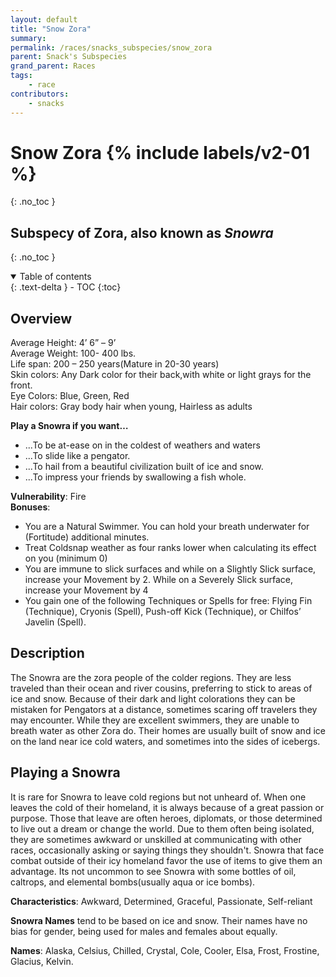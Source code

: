 ```yaml
---
layout: default
title: "Snow Zora"
summary:
permalink: /races/snacks_subspecies/snow_zora
parent: Snack's Subspecies
grand_parent: Races
tags:
    - race
contributors:
    - snacks
---
```


# Snow Zora {% include labels/v2-01 %}
{: .no_toc }
## Subspecy of Zora, also known as *Snowra*
{: .no_toc }

<details open markdown="block">
  <summary>
    Table of contents
  </summary>
  {: .text-delta }
- TOC
{:toc}
</details>

## Overview

Average Height: 4’ 6” – 9’  
Average Weight: 100- 400 lbs.  
Life span: 200 – 250 years(Mature in 20-30 years)  
Skin colors: Any Dark color for their back,with white or light grays for the front.  
Eye Colors: Blue, Green, Red  
Hair colors: Gray body hair when young, Hairless as adults  

**Play a Snowra if you want…**
* ...To be at-ease on in the coldest of weathers and waters
* ...To slide like a pengator.
* ...To hail from a beautiful civilization built of ice and snow.
* ...To impress your friends by swallowing a fish whole.

**Vulnerability**: Fire  
**Bonuses**:
* You are a Natural Swimmer. You can hold your breath underwater for (Fortitude) additional minutes.
* Treat Coldsnap weather as four ranks lower when calculating its effect on you (minimum 0)
* You are immune to slick surfaces and while on a Slightly Slick surface, increase your Movement by 2. While on a Severely Slick surface, increase your Movement by 4
* You gain one of the following Techniques or Spells for free: Flying Fin (Technique), Cryonis (Spell), Push-off Kick (Technique), or Chilfos’ Javelin (Spell).

## Description

The Snowra are the zora people of the colder regions. They are less traveled than their ocean and river cousins, preferring to stick to areas of ice and snow. Because of their dark and light colorations they can be mistaken for Pengators at a distance, sometimes scaring off travelers they may encounter. While they are excellent swimmers, they are unable to breath water as other Zora do. Their homes are usually built of snow and ice on the land near ice cold waters, and sometimes into the sides of icebergs. 

## Playing a Snowra

It is rare for Snowra to leave cold regions but not unheard of. When one leaves the cold of their homeland, it is always because of a great passion or purpose. Those that leave are often heroes, diplomats, or those determined to live out a dream or change the world. Due to them often being isolated, they are sometimes awkward or unskilled at communicating with other races, occasionally asking or saying things they shouldn't. Snowra that face combat outside of their icy homeland favor the use of items to give them an advantage. Its not uncommon to see Snowra with some bottles of oil, caltrops, and elemental bombs(usually aqua or ice bombs). 

**Characteristics**: Awkward, Determined, Graceful, Passionate, Self-reliant

**Snowra Names** tend to be based on ice and snow. Their names have no bias for gender, being used for males and females about equally.

**Names**: Alaska, Celsius, Chilled, Crystal, Cole, Cooler, Elsa, Frost, Frostine, Glacius, Kelvin. 